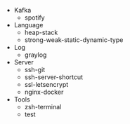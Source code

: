 - Kafka
	- spotify
- Language
	- heap-stack
	- strong-weak-static-dynamic-type
- Log
	- graylog
- Server
	- ssh-git
	- ssh-server-shortcut
	- ssl-letsencrypt
	- nginx-docker
- Tools
	- zsh-terminal
	- test
